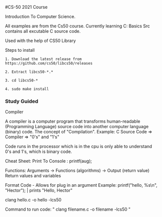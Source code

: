 #CS-50 2021 Course 

Introduction To Computer Science.

All examples are from the Cs50 course.
Currently learning C: Basics 
Src contains all excutable C source code. 


Used with the help of CS50 Library

Steps to install 

    1. Download the latest release from https://github.com/cs50/libcs50/releases

    2. Extract libcs50-*.*

    3. cd libcs50-*

    4. sudo make install


### Study Guided

Compiler

A compiler is a computer program that transforms human-readable (Programming Language) source code into another computer language (binary) code.
The concept of "Compilation".
Example: C Source Code =>  Compiler => "0's" and "1's"

Code runs in the processor which is in the cpu is only able to understand 0's and 1's, which is binary code.


Cheat Sheet:
Print To Console : 
                    printf(aug);

Functions:
    Arguments -> Functions (algorithms) -> Output (return value) 
        Return values and variables

Format Code
    - Allows for plug in an argument
    Example:
        printf("hello, %s\n", "Hector"); | prints "Hello, Hector"

clang hello.c -o hello -lcs50

Command to run code: " clang filename.c -o filename -lcs50 "
